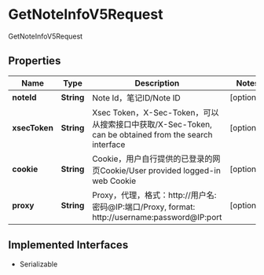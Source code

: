 

# GetNoteInfoV5Request

GetNoteInfoV5Request
## Properties

Name | Type | Description | Notes
------------ | ------------- | ------------- | -------------
**noteId** | **String** | Note Id，笔记ID/Note ID |  [optional]
**xsecToken** | **String** | Xsec Token，X-Sec-Token，可以从搜索接口中获取/X-Sec-Token, can be obtained from the search interface |  [optional]
**cookie** | **String** | Cookie，用户自行提供的已登录的网页Cookie/User provided logged-in web Cookie |  [optional]
**proxy** | **String** | Proxy，代理，格式：http://用户名:密码@IP:端口/Proxy, format: http://username:password@IP:port |  [optional]


## Implemented Interfaces

* Serializable


